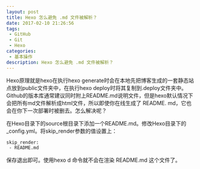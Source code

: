 ```yaml
---
layout: post
title: Hexo 怎么避免 .md 文件被解析？
date: 2017-02-10 21:26:56
tags:
 - GitHub
 - Git
 - Hexo
categories:
 - 基本操作
description: Hexo 怎么避免 .md 文件被解析？
---
```

Hexo原理就是hexo在执行hexo generate时会在本地先把博客生成的一套静态站点放到public文件夹中，在执行hexo deploy时将其复制到.deploy文件夹中。Github的版本库通常建议同时附上README.md说明文件，但是hexo默认情况下会把所有md文件解析成html文件，所以即使你在线生成了 README. md，它也会在你下一次部署时被删去。怎么解决呢？

在Hexo目录下的source根目录下添加一个README.md。修改Hexo目录下的_config.yml。将skip_render参数的值设置上：
```bash
skip_render:
 - README.md
```
保存退出即可。使用hexo d 命令就不会在渲染 README.md 这个文件了。